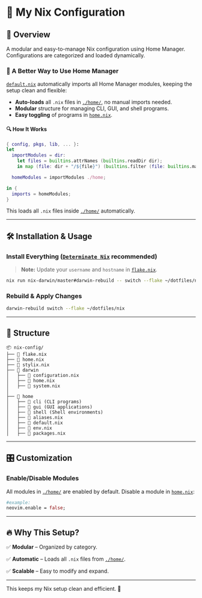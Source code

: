 # 🚀 My Nix Configuration

## 📌 Overview

A modular and easy-to-manage Nix configuration using Home Manager. Configurations are categorized and loaded dynamically.

### 📜 A **Better Way** to Use Home Manager

[`default.nix`](./home/default.nix) automatically imports all Home Manager modules, keeping the setup clean and flexible:

- **Auto-loads** all `.nix` files in [`./home/`](./home/), no manual imports needed.
- **Modular** structure for managing CLI, GUI, and shell programs.
- **Easy toggling** of programs in [`home.nix`](./home.nix).

#### 🔍 How It Works

```nix
{ config, pkgs, lib, ... }:
let
  importModules = dir:
    let files = builtins.attrNames (builtins.readDir dir);
    in map (file: dir + "/${file}") (builtins.filter (file: builtins.match ".*\.nix" file != null) files);

  homeModules = importModules ./home;

in {
  imports = homeModules;
}
```

This loads all `.nix` files inside [`./home/`](./home/) automatically.

---

## 🛠️ Installation & Usage

### Install Everything ([`Determinate Nix`](https://github.com/DeterminateSystems/nix-installer#install-nix) recommended)

> **Note:** Update your `username` and `hostname` in [`flake.nix`](./nix/flake.nix).

```bash
nix run nix-darwin/master#darwin-rebuild -- switch --flake ~/dotfiles/nix
```

### Rebuild & Apply Changes

```bash
darwin-rebuild switch --flake ~/dotfiles/nix
```

---

## 📂 Structure

```
📦 nix-config/
├── 📄 flake.nix
├── 📄 home.nix
├── 📄 stylix.nix
├── 📁 darwin
│   ├── 📄 configuration.nix
│   ├── 📄 home.nix
│   ├── 📄 system.nix
│
├── 📁 home
│   ├── 📁 cli (CLI programs)
│   ├── 📁 gui (GUI applications)
│   ├── 📁 shell (Shell environments)
│   ├── 📄 aliases.nix
│   ├── 📄 default.nix
│   ├── 📄 env.nix
│   ├── 📄 packages.nix
```

---

## 🎛️ Customization

### Enable/Disable Modules
All modules in [`./home/`](./home/) are enabled by default. Disable a module in [`home.nix`](./home.nix):

```nix
#example:
neovim.enable = false;
```

---

## 🔥 Why This Setup?

✅ **Modular** – Organized by category.

✅ **Automatic** – Loads all `.nix` files from [`./home/`](./home/).

✅ **Scalable** – Easy to modify and expand.

---

This keeps my Nix setup clean and efficient. 🚀

